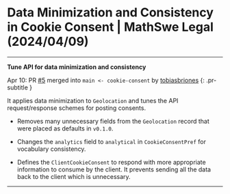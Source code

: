 <!-- Copyright (c) 2024 Tobias Briones. All rights reserved. -->
<!-- SPDX-License-Identifier: CC-BY-4.0 -->
<!-- This file is part of https://github.com/tobiasbriones/blog -->

# Data Minimization and Consistency in Cookie Consent | MathSwe Legal (2024/04/09)

---

**Tune API for data minimization and consistency**

Apr 10: PR [#5](https://github.com/mathswe/legal/pull/5) merged into `main <- cookie-consent` by [tobiasbriones](https://github.com/tobiasbriones)
{: .pr-subtitle }

It applies data minimization to `Geolocation` and tunes the API request/response
schemes for posting consents.

- Removes many unnecessary fields from the `Geolocation` record that were placed
as defaults in `v0.1.0`.

- Changes the `analytics` field to `analytical` in `CookieConsentPref` for
vocabulary consistency.

- Defines the `ClientCookieConsent` to respond with more appropriate information
to consume by the client. It prevents sending all the data back to the client
which is unnecessary.
---
